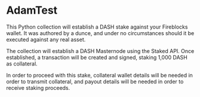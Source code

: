 # AdamTest

This Python collection will establish a DASH stake against your Fireblocks wallet.
It was authored by a dunce, and under no circumstances should it be executed against any real asset.

The collection will establish a DASH Masternode using the Staked API. Once established, a transaction
will be created and signed, staking 1,000 DASH as collateral.

In order to proceed with this stake, collateral wallet details will be needed in order to 
transmit collateral, and payout details will be needed in order to receive staking proceeds.
